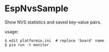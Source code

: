 # EspNvsSample

Show NVS statistics and saved key-value pairs.

usage:

```
$ edit platformio.ini  # replace 'board' name
$ pio run -t monitor
```
